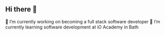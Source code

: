 ## Hi there 👋
🔭 I’m currently working on becoming a full stack software developer
🌱 I’m currently learning software development at iO Academy in Bath


